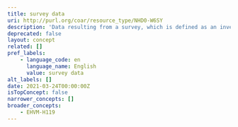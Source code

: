 ```yaml
---
title: survey data
uri: http://purl.org/coar/resource_type/NHD0-W6SY
description: 'Data resulting from a survey, which is defined as an investigation about the characteristics of a given population by means of collecting data from a sample of that population and estimating their characteristics through the systematic use of statistical methodology. Included are censuses, sample surveys, the collection of data from administrative records and derived statistical activities as well as questionnaires. [Source: Adapted from https://stats.oecd.org/glossary/detail.asp?ID=2620]'
deprecated: false
layout: concept
related: []
pref_labels:
    - language_code: en
      language_name: English
      value: survey data
alt_labels: []
date: 2021-03-24T00:00:00Z
isTopConcept: false
narrower_concepts: []
broader_concepts:
    - EHVM-H119
---
```



